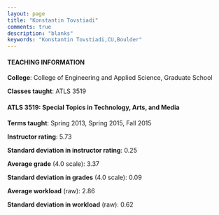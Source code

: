 ```yaml
---
layout: page
title: "Konstantin Tovstiadi" 
comments: true
description: "blanks"
keywords: "Konstantin Tovstiadi,CU,Boulder"
---
```

<head>
<script src="https://ajax.googleapis.com/ajax/libs/jquery/2.1.3/jquery.min.js"></script>
<script src="https://dl.dropboxusercontent.com/s/pc42nxpaw1ea4o9/highcharts.js?dl=0"></script>
<!-- <script src="../assets/js/highcharts.js"></script> -->
<style type="text/css">@font-face {
	font-family: "Bebas Neue";
	src: url(https://www.filehosting.org/file/details/544349/BebasNeue Regular.otf) format("opentype");
	}
	h1.Bebas { 
		font-family: "Bebas Neue", Verdana, Tahoma;
	}
</style>
</head>
	   
#### TEACHING INFORMATION

**College**: College of Engineering and Applied Science, Graduate School

**Classes taught**: ATLS 3519

#### ATLS 3519: Special Topics in Technology, Arts, and Media

**Terms taught**: Spring 2013, Spring 2015, Fall 2015

**Instructor rating**: 5.73

**Standard deviation in instructor rating**: 0.25

**Average grade** (4.0 scale): 3.37

**Standard deviation in grades** (4.0 scale): 0.09

**Average workload** (raw): 2.86

**Standard deviation in workload** (raw): 0.62

